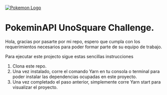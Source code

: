 [![Pokemon Logo](https://i.postimg.cc/sDj5qQnW/pokemon-logo.png)](https://postimg.cc/3WqyDRQr)

# PokeminAPI UnoSquare Challenge.

Hola, gracias por pasarte por mi repo, espero que cumpla con los requerimientos necesarios para poder formar parte de su equipo de trabajo.

Para ejecutar este projecto sigue estas sencillas instrucciones

1. Clona este repo.
2. Una vez instalado, corre el comando Yarn en tu consola o terminal para poder instalar las dependencias ocupadas en este proyecto.
3. Una vez completado el paso anterior, simplemente corre Yarn start para visualizar el proyecto.